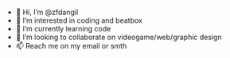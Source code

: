 - 👋 Hi, I’m @zfdangil
- 👀 I’m interested in coding and beatbox
- 🌱 I’m currently learning code
- 💞️ I’m looking to collaborate on videogame/web/graphic design
- 📫 Reach me on my email or smth

<!---
zfdangil/zfdangil is a ✨ special ✨ repository because its `README.md` (this file) appears on your GitHub profile.
You can click the Preview link to take a look at your changes.
--->
